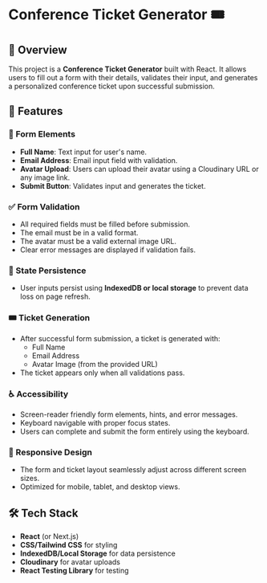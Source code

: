 # Conference Ticket Generator 🎟️

## 📌 Overview
This project is a **Conference Ticket Generator** built with React. It allows users to fill out a form with their details, validates their input, and generates a personalized conference ticket upon successful submission.

## 🚀 Features

### 📝 Form Elements
- **Full Name**: Text input for user's name.
- **Email Address**: Email input field with validation.
- **Avatar Upload**: Users can upload their avatar using a Cloudinary URL or any image link.
- **Submit Button**: Validates input and generates the ticket.

### ✅ Form Validation
- All required fields must be filled before submission.
- The email must be in a valid format.
- The avatar must be a valid external image URL.
- Clear error messages are displayed if validation fails.

### 💾 State Persistence
- User inputs persist using **IndexedDB or local storage** to prevent data loss on page refresh.

### 🎟️ Ticket Generation
- After successful form submission, a ticket is generated with:
  - Full Name
  - Email Address
  - Avatar Image (from the provided URL)
- The ticket appears only when all validations pass.

### ♿ Accessibility
- Screen-reader friendly form elements, hints, and error messages.
- Keyboard navigable with proper focus states.
- Users can complete and submit the form entirely using the keyboard.

### 📱 Responsive Design
- The form and ticket layout seamlessly adjust across different screen sizes.
- Optimized for mobile, tablet, and desktop views.

## 🛠️ Tech Stack
- **React** (or Next.js)
- **CSS/Tailwind CSS** for styling
- **IndexedDB/Local Storage** for data persistence
- **Cloudinary** for avatar uploads
- **React Testing Library** for testing
